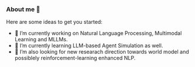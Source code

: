 ### About me 💖



Here are some ideas to get you started:

- 🔭 I’m currently working on Natural Language Processing, Multimodal Learning and MLLMs. 
- 🌱 I’m currently learning LLM-based Agent Simulation as well.
- 🤔 I’m also looking for new researach direction towards world model and possiblely reinforcement-learning enhanced NLP.
  <!--
- 👯 I’m looking to collaborate on ...
- 🤔 I’m looking for help with ...
- 💬 Ask me about ...
- 📫 How to reach me: ...
- 😄 Pronouns: ...
- ⚡ Fun fact: ...


